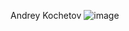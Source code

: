 Andrey Kochetov
![image](https://user-images.githubusercontent.com/95243483/162757097-621630d1-e8d5-4991-99a2-a450bbc2e4be.png)
